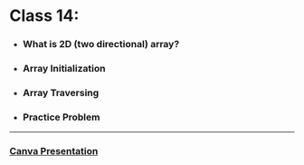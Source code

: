 # Class 14:

* ###  What is 2D (two directional) array?
* ###  Array Initialization
* ###  Array Traversing
* ###  Practice Problem

---

### [Canva Presentation](https://www.canva.com/design/DAG0qBD0EMo/uYe7xYWEzmMgzxG7NeY-WQ/view?utm_content=DAG0qBD0EMo&utm_campaign=designshare&utm_medium=link2&utm_source=uniquelinks&utlId=h8921fb1868)